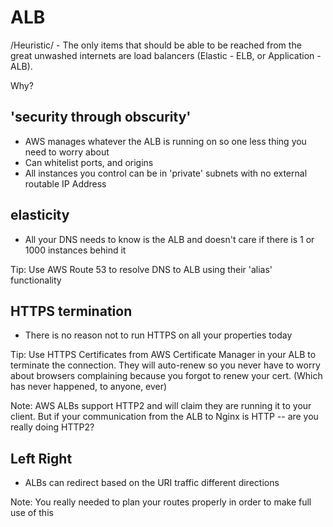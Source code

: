 # ALB

/Heuristic/ - The only items that should be able to be reached from the great unwashed internets are load balancers (Elastic - ELB, or Application - ALB).

Why?
## 'security through obscurity'
* AWS manages whatever the ALB is running on so one less thing you need to worry about
* Can whitelist ports, and origins
* All instances you control can be in 'private' subnets with no external routable IP Address

## elasticity
* All your DNS needs to know is the ALB and doesn't care if there is 1 or 1000 instances behind it

Tip: Use AWS Route 53 to resolve DNS to ALB using their 'alias' functionality

## HTTPS termination
* There is no reason not to run HTTPS on all your properties today

Tip: Use HTTPS Certificates from AWS Certificate Manager in your ALB to terminate the connection. They will auto-renew so you never have to worry about browsers complaining because you forgot to renew your cert. (Which has never happened, to anyone, ever)

Note: AWS ALBs support HTTP2 and will claim they are running it to your client. But if your communication from the ALB to Nginx is HTTP -- are you really doing HTTP2?

## Left Right
* ALBs can redirect based on the URI traffic different directions

Note: You really needed to plan your routes properly in order to make full use of this
